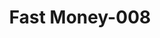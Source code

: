 ---
layout: question
title: Fast Money-008
number: 88
question: Name something that makes people blink.
answer1: Bright light | 49
answer2: Dry eyes | 19
answer3: Dust | 12
answer4: Smoke | 9
answer5: Wind | 5
answer6: Being startled | 4
answer7:
answer8:
answer9:
answer10:
---